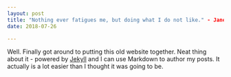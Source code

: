 ```yaml
---
layout: post
title: "Nothing ever fatigues me, but doing what I do not like." - Jane Austen
date: 2018-07-26

---
```


Well. Finally got around to putting this old website together. Neat thing about it - powered by [Jekyll](http://jekyllrb.com) and I can use Markdown to author my posts. It actually is a lot easier than I thought it was going to be.
